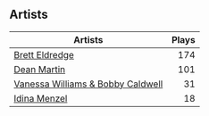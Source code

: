 ## Artists
Artists | Plays 
----- | -----: 
[Brett Eldredge](/artists/brett-eldredge-412447) | 174
[Dean Martin](/artists/dean-martin-6555) | 101
[Vanessa Williams & Bobby Caldwell](/artists/vanessa-williams-bobby-caldwell-115154) | 31
[Idina Menzel](/artists/idina-menzel-42581) | 18

